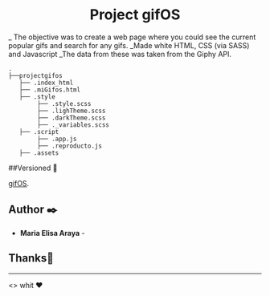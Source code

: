 <h1 align = "center">
  Project gifOS
</h1>

_ The objective was to create a web page where you could see the current popular gifs and search for any gifs.
_Made white HTML, CSS (via SASS) and Javascript
_The data from these was taken from the Giphy API. 
  
    .
    ├──projectgifos
       ├── .index_html
       ├── .miGifos.html
       ├── .style
            ├── .style.scss
            ├── .lighTheme.scss
            ├── .darkTheme.scss
            ├── ._variables.scss
       ├── .script
            ├── .app.js
            ├── .reproducto.js
       ├── .assets


##Versioned 📌

[gifOS](https://elishitas.github.io/projectgifos/).

## Author ✒️
* **Maria Elisa Araya** -


## Thanks🎁

---
<> whit ❤️
